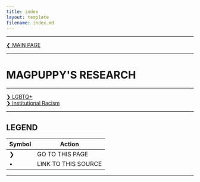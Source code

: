 ```yaml
---
title: index
layout: template
filename: index.md
---
```


- - - -

[❮ MAIN PAGE](index.md)

- - - -

# MAGPUPPY'S RESEARCH

- - - -

[❯ LGBTQ+](lgbtq.md)\
[❯ Institutional Racism](institutionalracism.md)

- - - -

## LEGEND
| Symbol   | Action               |
| ---      | ---                  |
| ❯        | GO TO THIS PAGE      |
| •        | LINK TO THIS SOURCE  |

- - - -
